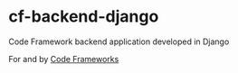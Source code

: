 # cf-backend-django
Code Framework backend application developed in Django

For and by [Code Frameworks](https://codeframeworks.xyz)
